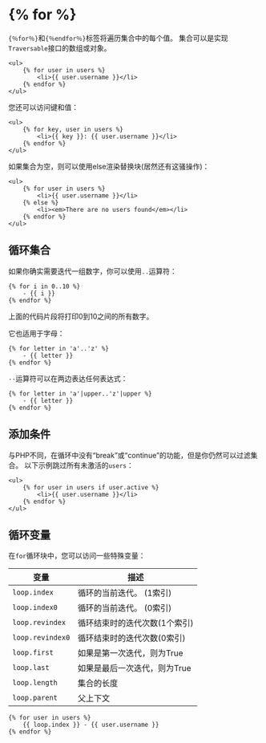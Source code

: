 # {% for %}

`{％for％}`和`{％endfor％}`标签将遍历集合中的每个值。 集合可以是实现`Traversable`接口的数组或对象。

    <ul>
        {% for user in users %}
            <li>{{ user.username }}</li>
        {% endfor %}
    </ul>

您还可以访问键和值：

    <ul>
        {% for key, user in users %}
            <li>{{ key }}: {{ user.username }}</li>
        {% endfor %}
    </ul>

如果集合为空，则可以使用else渲染替换块(居然还有这骚操作)：

    <ul>
        {% for user in users %}
            <li>{{ user.username }}</li>
        {% else %}
            <li><em>There are no users found</em></li>
        {% endfor %}
    </ul>

## 循环集合

如果你确实需要迭代一组数字，你可以使用`..`运算符：

    {% for i in 0..10 %}
        - {{ i }}
    {% endfor %}

上面的代码片段将打印0到10之间的所有数字。

它也适用于字母：

    {% for letter in 'a'..'z' %}
        - {{ letter }}
    {% endfor %}

`··`运算符可以在两边表达任何表达式：

    {% for letter in 'a'|upper..'z'|upper %}
        - {{ letter }}
    {% endfor %}

## 添加条件

与PHP不同，在循环中没有“break”或“continue”的功能，但是你仍然可以过滤集合。 以下示例跳过所有未激活的`users`：

    <ul>
        {% for user in users if user.active %}
            <li>{{ user.username }}</li>
        {% endfor %}
    </ul>

## 循环变量

在`for`循环块中，您可以访问一些特殊变量：

变量 | 描述
------------- | -------------
`loop.index` | 循环的当前迭代。 (1索引)
`loop.index0` | 循环的当前迭代。 (0索引)
`loop.revindex` |  循环结束时的迭代次数(1个索引)
`loop.revindex0` | 循环结束时的迭代次数(0索引)
`loop.first` | 如果是第一次迭代，则为True
`loop.last` |  如果是最后一次迭代，则为True
`loop.length` | 集合的长度
`loop.parent` | 父上下文

    {% for user in users %}
        {{ loop.index }} - {{ user.username }}
    {% endfor %}
